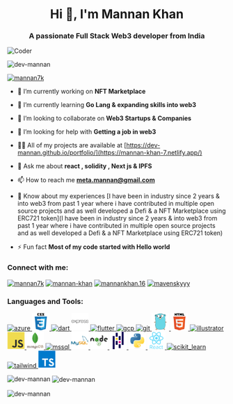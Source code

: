 <h1 align="center">Hi 👋, I'm Mannan Khan</h1>
<h3 align="center">A passionate Full Stack Web3 developer from India</h3>

<img src="https://s6.gifyu.com/images/S6PYn.gif" alt="Coder">

<p align="left"> <img src="https://komarev.com/ghpvc/?username=dev-mannan&label=Profile%20views&color=0e75b6&style=flat" alt="dev-mannan" /> </p>

<p align="left"> <a href="https://twitter.com/mannan7k" target="blank"><img src="https://img.shields.io/twitter/follow/mannan7k?logo=twitter&style=for-the-badge" alt="mannan7k" /></a> </p>

- 🔭 I’m currently working on **NFT Marketplace**

- 🌱 I’m currently learning **Go Lang & expanding skills into web3**

- 👯 I’m looking to collaborate on **Web3 Startups & Companies**

- 🤝 I’m looking for help with **Getting a job in web3**

- 👨‍💻 All of my projects are available at [https://dev-mannan.github.io/portfolio/](https://mannan-khan-7.netlify.app/)












- 💬 Ask me about **react , solidity , Next js & IPFS**

- 📫 How to reach me **meta.mannan@gmail.com**

- 📄 Know about my experiences [I have been in industry since 2 years & into web3 from past 1 year where i have contributed in multiple open source projects and as well developed a Defi & a NFT Marketplace using ERC721 token](I have been in industry since 2 years & into web3 from past 1 year where i have contributed in multiple open source projects and as well developed a Defi & a NFT Marketplace using ERC721 token)

- ⚡ Fun fact **Most of my code started with Hello world**

<h3 align="left">Connect with me:</h3>
<p align="left">
<a href="https://twitter.com/mannan7k" target="blank"><img align="center" src="https://raw.githubusercontent.com/rahuldkjain/github-profile-readme-generator/master/src/images/icons/Social/twitter.svg" alt="mannan7k" height="30" width="40" /></a>
<a href="https://linkedin.com/in/mannan-khan" target="blank"><img align="center" src="https://raw.githubusercontent.com/rahuldkjain/github-profile-readme-generator/master/src/images/icons/Social/linked-in-alt.svg" alt="mannan-khan" height="30" width="40" /></a>
<a href="https://instagram.com/mannankhan.16" target="blank"><img align="center" src="https://raw.githubusercontent.com/rahuldkjain/github-profile-readme-generator/master/src/images/icons/Social/instagram.svg" alt="mannankhan.16" height="30" width="40" /></a>
<a href="https://www.youtube.com/c/mavenskyyy" target="blank"><img align="center" src="https://raw.githubusercontent.com/rahuldkjain/github-profile-readme-generator/master/src/images/icons/Social/youtube.svg" alt="mavenskyyy" height="30" width="40" /></a>
</p>

<h3 align="left">Languages and Tools:</h3>
<p align="left"> <a href="https://azure.microsoft.com/en-in/" target="_blank" rel="noreferrer"> <img src="https://www.vectorlogo.zone/logos/microsoft_azure/microsoft_azure-icon.svg" alt="azure" width="40" height="40"/> </a> <a href="https://www.w3schools.com/css/" target="_blank" rel="noreferrer"> <img src="https://raw.githubusercontent.com/devicons/devicon/master/icons/css3/css3-original-wordmark.svg" alt="css3" width="40" height="40"/> </a> <a href="https://dart.dev" target="_blank" rel="noreferrer"> <img src="https://www.vectorlogo.zone/logos/dartlang/dartlang-icon.svg" alt="dart" width="40" height="40"/> </a> <a href="https://expressjs.com" target="_blank" rel="noreferrer"> <img src="https://raw.githubusercontent.com/devicons/devicon/master/icons/express/express-original-wordmark.svg" alt="express" width="40" height="40"/> </a> <a href="https://flutter.dev" target="_blank" rel="noreferrer"> <img src="https://www.vectorlogo.zone/logos/flutterio/flutterio-icon.svg" alt="flutter" width="40" height="40"/> </a> <a href="https://cloud.google.com" target="_blank" rel="noreferrer"> <img src="https://www.vectorlogo.zone/logos/google_cloud/google_cloud-icon.svg" alt="gcp" width="40" height="40"/> </a> <a href="https://git-scm.com/" target="_blank" rel="noreferrer"> <img src="https://www.vectorlogo.zone/logos/git-scm/git-scm-icon.svg" alt="git" width="40" height="40"/> </a> <a href="https://golang.org" target="_blank" rel="noreferrer"> <img src="https://raw.githubusercontent.com/devicons/devicon/master/icons/go/go-original.svg" alt="go" width="40" height="40"/> </a> <a href="https://www.w3.org/html/" target="_blank" rel="noreferrer"> <img src="https://raw.githubusercontent.com/devicons/devicon/master/icons/html5/html5-original-wordmark.svg" alt="html5" width="40" height="40"/> </a> <a href="https://www.adobe.com/in/products/illustrator.html" target="_blank" rel="noreferrer"> <img src="https://www.vectorlogo.zone/logos/adobe_illustrator/adobe_illustrator-icon.svg" alt="illustrator" width="40" height="40"/> </a> <a href="https://developer.mozilla.org/en-US/docs/Web/JavaScript" target="_blank" rel="noreferrer"> <img src="https://raw.githubusercontent.com/devicons/devicon/master/icons/javascript/javascript-original.svg" alt="javascript" width="40" height="40"/> </a> <a href="https://www.mongodb.com/" target="_blank" rel="noreferrer"> <img src="https://raw.githubusercontent.com/devicons/devicon/master/icons/mongodb/mongodb-original-wordmark.svg" alt="mongodb" width="40" height="40"/> </a> <a href="https://www.microsoft.com/en-us/sql-server" target="_blank" rel="noreferrer"> <img src="https://www.svgrepo.com/show/303229/microsoft-sql-server-logo.svg" alt="mssql" width="40" height="40"/> </a> <a href="https://www.mysql.com/" target="_blank" rel="noreferrer"> <img src="https://raw.githubusercontent.com/devicons/devicon/master/icons/mysql/mysql-original-wordmark.svg" alt="mysql" width="40" height="40"/> </a> <a href="https://nodejs.org" target="_blank" rel="noreferrer"> <img src="https://raw.githubusercontent.com/devicons/devicon/master/icons/nodejs/nodejs-original-wordmark.svg" alt="nodejs" width="40" height="40"/> </a> <a href="https://pandas.pydata.org/" target="_blank" rel="noreferrer"> <img src="https://raw.githubusercontent.com/devicons/devicon/2ae2a900d2f041da66e950e4d48052658d850630/icons/pandas/pandas-original.svg" alt="pandas" width="40" height="40"/> </a> <a href="https://www.python.org" target="_blank" rel="noreferrer"> <img src="https://raw.githubusercontent.com/devicons/devicon/master/icons/python/python-original.svg" alt="python" width="40" height="40"/> </a> <a href="https://reactjs.org/" target="_blank" rel="noreferrer"> <img src="https://raw.githubusercontent.com/devicons/devicon/master/icons/react/react-original-wordmark.svg" alt="react" width="40" height="40"/> </a> <a href="https://scikit-learn.org/" target="_blank" rel="noreferrer"> <img src="https://upload.wikimedia.org/wikipedia/commons/0/05/Scikit_learn_logo_small.svg" alt="scikit_learn" width="40" height="40"/> </a> <a href="https://tailwindcss.com/" target="_blank" rel="noreferrer"> <img src="https://www.vectorlogo.zone/logos/tailwindcss/tailwindcss-icon.svg" alt="tailwind" width="40" height="40"/> </a> <a href="https://www.typescriptlang.org/" target="_blank" rel="noreferrer"> <img src="https://raw.githubusercontent.com/devicons/devicon/master/icons/typescript/typescript-original.svg" alt="typescript" width="40" height="40"/> </a> </p>

<p><img align="left" src="https://github-readme-stats.vercel.app/api/top-langs?username=dev-mannan&show_icons=true&locale=en&layout=compact" alt="dev-mannan" /></p>

<p>&nbsp;<img align="center" src="https://github-readme-stats.vercel.app/api?username=dev-mannan&show_icons=true&locale=en" alt="dev-mannan" /></p>

<p><img align="center" src="https://github-readme-streak-stats.herokuapp.com/?user=dev-mannan&" alt="dev-mannan" /></p>

    
